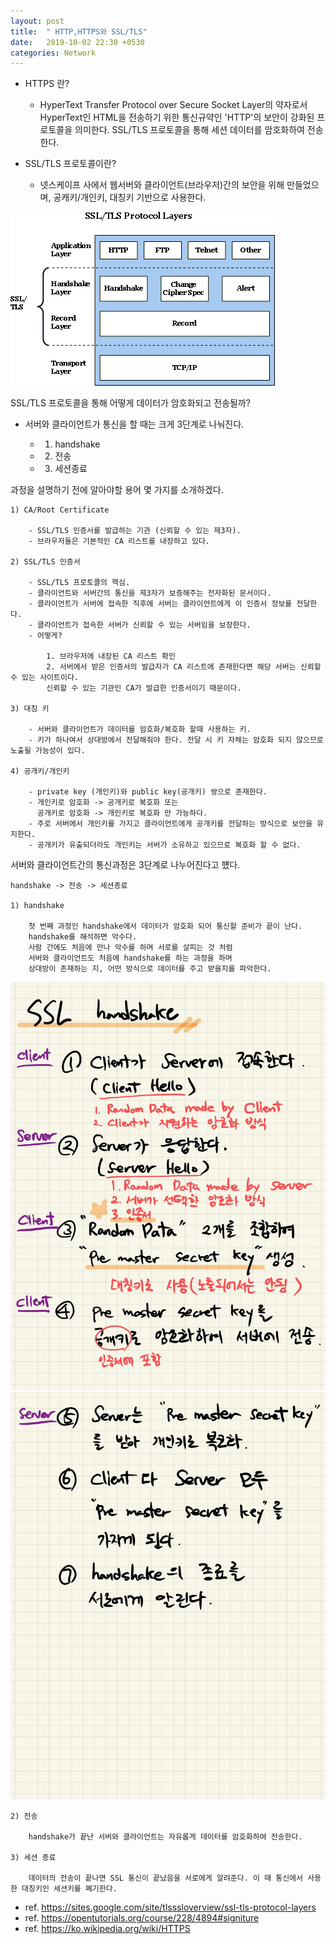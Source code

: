 ```yaml
---
layout: post
title:  " HTTP,HTTPS와 SSL/TLS"
date:   2019-10-02 22:30 +0530
categories: Network
---
```


* HTTPS 란?
    
    - HyperText Transfer Protocol over Secure Socket Layer의 약자로서
      HyperText인 HTML을 전송하기 위한 통신규약인 'HTTP'의 보안이 강화된 프로토콜을 의미한다.
      SSL/TLS 프로토콜을 통해 세션 데이터를 암호화하여 전송한다.

* SSL/TLS 프로토콜이란?
    
    - 넷스케이프 사에서 웹서버와 클라이언트(브라우저)간의 보안을 위해 만들었으며, 공캐키/개인키, 대칭키 기반으로 사용한다.


<img src = "/assets/ssllayers.gif">

SSL/TLS 프로토콜을 통해 어떻게 데이터가 암호화되고 전송될까?

* 서버와 클라이언트가 통신을 할 때는 크게 3단계로 나눠진다.

    - 1) handshake 
    - 2) 전송 
    - 3) 세션종료

과정을 설명하기 전에 알아야할 용어 몇 가지를 소개하겠다.

    1) CA/Root Certificate  
      
        - SSL/TLS 인증서를 발급하는 기관 (신뢰할 수 있는 제3자).
        - 브라우저들은 기본적인 CA 리스트를 내장하고 있다.

    2) SSL/TLS 인증서
      
        - SSL/TLS 프로토콜의 핵심.
        - 클라이언트와 서버간의 통신을 제3자가 보증해주는 전자화된 문서이다.
        - 클라이언트가 서버에 접속한 직후에 서버는 클라이언트에게 이 인증서 정보를 전달한다.
        - 클라이언트가 접속한 서버가 신뢰할 수 있는 서버임을 보장한다.
        - 어떻게?
                  
            1. 브라우저에 내장된 CA 리스트 확인
            2. 서버에서 받은 인증서의 발급자가 CA 리스트에 존재한다면 해당 서버는 신뢰할 수 있는 사이트이다. 
            신뢰할 수 있는 기관인 CA가 발급한 인증서이기 때문이다.

    3) 대칭 키
          
        - 서버와 클라이언트가 데이터를 암호화/복호화 할때 사용하는 키.
        - 키가 하나여서 상대방에서 전달해줘야 한다. 전달 시 키 자체는 암호화 되지 않으므로 노출될 가능성이 있다.

    4) 공개키/개인키

        - private key (개인키)와 public key(공개키) 쌍으로 존재한다.
        - 개인키로 암호화 -> 공개키로 복호화 또는
          공개키로 암호화 -> 개인키로 복호화 만 가능하다.
        - 주로 서버에서 개인키를 가지고 클라이언트에게 공개키를 전달하는 방식으로 보안을 유지한다.
        - 공개키가 유출되더라도 개인키는 서버가 소유하고 있으므로 복호화 할 수 없다.      


서버와 클라이언트간의 통신과정은 3단계로 나누어진다고 헀다.

    handshake -> 전송 -> 세션종료

    1) handshake

        첫 번째 과정인 handshake에서 데이터가 암호화 되어 통신할 준비가 끝이 난다.
        handshake를 해석하면 악수다.
        사람 간에도 처음에 만나 악수를 하며 서로를 살피는 것 처럼
        서버와 클라이언트도 처음에 handshake를 하는 과정을 하며
        상대방이 존재하는 지, 어떤 방식으로 데이터를 주고 받을지를 파악한다.

<img src="/assets/Handshake1.jpg">
<img src="/assets/Handshake2.jpg">

  
    2) 전송

        handshake가 끝난 서버와 클라이언트는 자유롭게 데이터를 암호화하여 전송한다.

    3) 세션 종료

        데이터의 전송이 끝나면 SSL 통신이 끝났음을 서로에게 알려준다. 이 때 통신에서 사용한 대칭키인 세션키를 폐기한다.  


* ref. https://sites.google.com/site/tlsssloverview/ssl-tls-protocol-layers
* ref. https://opentutorials.org/course/228/4894#signiture
* ref. https://ko.wikipedia.org/wiki/HTTPS



